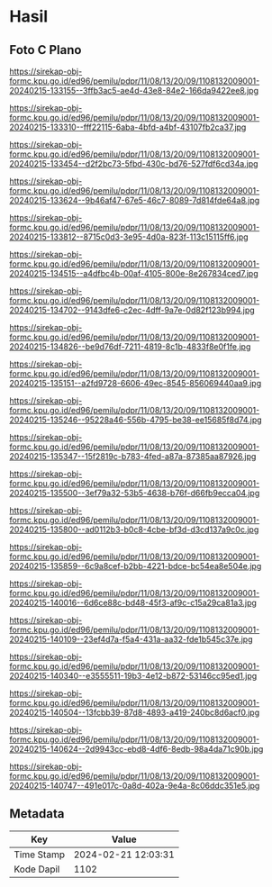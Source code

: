 # Hasil

## Foto C Plano

https://sirekap-obj-formc.kpu.go.id/ed96/pemilu/pdpr/11/08/13/20/09/1108132009001-20240215-133155--3ffb3ac5-ae4d-43e8-84e2-166da9422ee8.jpg

https://sirekap-obj-formc.kpu.go.id/ed96/pemilu/pdpr/11/08/13/20/09/1108132009001-20240215-133310--fff22115-6aba-4bfd-a4bf-43107fb2ca37.jpg

https://sirekap-obj-formc.kpu.go.id/ed96/pemilu/pdpr/11/08/13/20/09/1108132009001-20240215-133454--d2f2bc73-5fbd-430c-bd76-527fdf6cd34a.jpg

https://sirekap-obj-formc.kpu.go.id/ed96/pemilu/pdpr/11/08/13/20/09/1108132009001-20240215-133624--9b46af47-67e5-46c7-8089-7d814fde64a8.jpg

https://sirekap-obj-formc.kpu.go.id/ed96/pemilu/pdpr/11/08/13/20/09/1108132009001-20240215-133812--8715c0d3-3e95-4d0a-823f-113c15115ff6.jpg

https://sirekap-obj-formc.kpu.go.id/ed96/pemilu/pdpr/11/08/13/20/09/1108132009001-20240215-134515--a4dfbc4b-00af-4105-800e-8e267834ced7.jpg

https://sirekap-obj-formc.kpu.go.id/ed96/pemilu/pdpr/11/08/13/20/09/1108132009001-20240215-134702--9143dfe6-c2ec-4dff-9a7e-0d82f123b994.jpg

https://sirekap-obj-formc.kpu.go.id/ed96/pemilu/pdpr/11/08/13/20/09/1108132009001-20240215-134826--be9d76df-7211-4819-8c1b-4833f8e0f1fe.jpg

https://sirekap-obj-formc.kpu.go.id/ed96/pemilu/pdpr/11/08/13/20/09/1108132009001-20240215-135151--a2fd9728-6606-49ec-8545-856069440aa9.jpg

https://sirekap-obj-formc.kpu.go.id/ed96/pemilu/pdpr/11/08/13/20/09/1108132009001-20240215-135246--95228a46-556b-4795-be38-ee15685f8d74.jpg

https://sirekap-obj-formc.kpu.go.id/ed96/pemilu/pdpr/11/08/13/20/09/1108132009001-20240215-135347--15f2819c-b783-4fed-a87a-87385aa87926.jpg

https://sirekap-obj-formc.kpu.go.id/ed96/pemilu/pdpr/11/08/13/20/09/1108132009001-20240215-135500--3ef79a32-53b5-4638-b76f-d66fb9ecca04.jpg

https://sirekap-obj-formc.kpu.go.id/ed96/pemilu/pdpr/11/08/13/20/09/1108132009001-20240215-135800--ad0112b3-b0c8-4cbe-bf3d-d3cd137a9c0c.jpg

https://sirekap-obj-formc.kpu.go.id/ed96/pemilu/pdpr/11/08/13/20/09/1108132009001-20240215-135859--6c9a8cef-b2bb-4221-bdce-bc54ea8e504e.jpg

https://sirekap-obj-formc.kpu.go.id/ed96/pemilu/pdpr/11/08/13/20/09/1108132009001-20240215-140016--6d6ce88c-bd48-45f3-af9c-c15a29ca81a3.jpg

https://sirekap-obj-formc.kpu.go.id/ed96/pemilu/pdpr/11/08/13/20/09/1108132009001-20240215-140109--23ef4d7a-f5a4-431a-aa32-fde1b545c37e.jpg

https://sirekap-obj-formc.kpu.go.id/ed96/pemilu/pdpr/11/08/13/20/09/1108132009001-20240215-140340--e3555511-19b3-4e12-b872-53146cc95ed1.jpg

https://sirekap-obj-formc.kpu.go.id/ed96/pemilu/pdpr/11/08/13/20/09/1108132009001-20240215-140504--13fcbb39-87d8-4893-a419-240bc8d6acf0.jpg

https://sirekap-obj-formc.kpu.go.id/ed96/pemilu/pdpr/11/08/13/20/09/1108132009001-20240215-140624--2d9943cc-ebd8-4df6-8edb-98a4da71c90b.jpg

https://sirekap-obj-formc.kpu.go.id/ed96/pemilu/pdpr/11/08/13/20/09/1108132009001-20240215-140747--491e017c-0a8d-402a-9e4a-8c06ddc351e5.jpg


## Metadata

| Key        | Value               |
| ---------- | ------------------- |
| Time Stamp | 2024-02-21 12:03:31 |
| Kode Dapil | 1102                |



